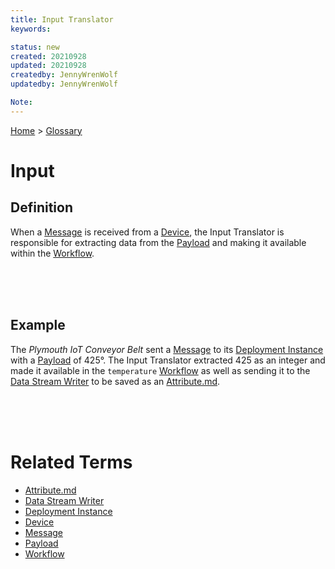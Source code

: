 ```yaml
---
title: Input Translator
keywords: 

status: new
created: 20210928
updated: 20210928
createdby: JennyWrenWolf
updatedby: JennyWrenWolf

Note:  
---
```

[Home](../Index.md) > [Glossary](./Index.md)

# Input
## Definition
When a [Message](./Message.md) is received from a [Device](./Device.md), the Input Translator is responsible for extracting data from the [Payload](./Payload.md) and making it available within the [Workflow](./Workflow.md).  



<br>
<br>
<br>

## Example
The *Plymouth IoT Conveyor Belt* sent a [Message](./Message.md) to its [Deployment Instance](./DeploymentInstance.md) with a [Payload](./Payload) of 425°.  The Input Translator extracted 425 as an integer and made it available in the `temperature` [Workflow](./Workflow.md) as well as sending it to the [Data Stream Writer](./DataStreamWriter.md) to be saved as an [Attribute.md](./Attribute.md). 

<br>
<br>
<br>

# Related Terms
- [Attribute.md](./Attribute.md)
- [Data Stream Writer](./DataStreamWriter.md)
- [Deployment Instance](./DeploymentInstance.md)
- [Device](./Glosssary/Device.md)
- [Message](./Device/Message.md)
- [Payload](./Payload.md)
- [Workflow](./Workflow.md)